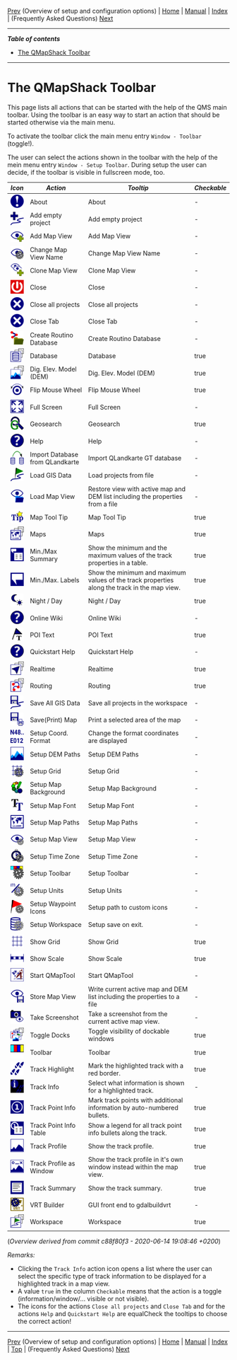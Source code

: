 [Prev](AdvSetup) (Overview of setup and configuration options) | [Home](Home) | [Manual](DocMain) | [Index](AxAdvIndex) | (Frequently Asked Questions) [Next](DocFaq)
- - -

***Table of contents***

* [The QMapShack Toolbar](#the-qmapshack-toolbar)

* * * * * * * * * *
 
# The QMapShack Toolbar

This page lists all actions that can be started with the help of the QMS main toolbar. Using the toolbar is an easy way to start an action that should be started otherwise via the main menu.


To activate the toolbar click the main menu entry `Window - Toolbar` (toggle!).

The user can select the actions shown in the toolbar with the help of the mein menu entry `Window - Setup Toolbar`. During setup the user can decide, if the toolbar is visible in fullscreen mode, too.





*Icon*|*Action*|*Tooltip*|*Checkable*|
----|----|----|----|
 ![About](images/icons/Info.png) | About | About | - |  
 ![Add empty project](images/icons/AddProject.png) | Add empty project | Add empty project | - |  
 ![Add Map View](images/icons/AddMapWorkspace.png) | Add Map View | Add Map View | - |  
 ![Change Map View Name](images/icons/EditView.png) | Change Map View Name | Change Map View Name | - |  
 ![Clone Map View](images/icons/CloneMapWorkspace.png) | Clone Map View | Clone Map View | - |  
 ![Close](images/icons/Off.png) | Close | Close | - |  
 ![Close all projects](images/icons/Close.png) | Close all projects | Close all projects | - |  
 ![Close Tab](images/icons/Close.png) | Close Tab | Close Tab | - |  
 ![Create Routino Database](images/icons/RouteSetup.png) | Create Routino Database | Create Routino Database | - |  
 ![Database](images/icons/ToggleDatabase.png) | Database | Database | true |  
 ![Dig. Elev. Model (DEM)](images/icons/ToggleDem.png) | Dig. Elev. Model (DEM) | Dig. Elev. Model (DEM) | true |  
 ![Flip Mouse Wheel](images/icons/MouseWheel.png) | Flip Mouse Wheel | Flip Mouse Wheel | true |  
 ![Full Screen](images/icons/FullScreen.png) | Full Screen | Full Screen | - |  
 ![Geosearch](images/icons/SearchGoogle.png) | Geosearch | Geosearch | true |  
 ![Help](images/icons/Help.png) | Help | Help | - |  
 ![Import Database from QLandkarte](images/icons/DatabaseConvert.png) | Import Database from QLandkarte | Import QLandkarte GT database | - |  
 ![Load GIS Data](images/icons/LoadGIS.png) | Load GIS Data | Load projects from file | - |  
 ![Load Map View](images/icons/LoadView.png) | Load Map View | Restore view with active map and DEM list including the properties from a file | - |  
 ![Map Tool Tip](images/icons/ToolTip.png) | Map Tool Tip | Map Tool Tip | true |  
 ![Maps](images/icons/ToggleMaps.png) | Maps | Maps | true |  
 ![Min./Max Summary](images/icons/LabelInfo.png) | Min./Max Summary | Show the minimum and the maximum values of the track properties in a table. | true |  
 ![Min./Max. Labels](images/icons/Label.png) | Min./Max. Labels | Show the minimum and maximum values of the track properties along the track in the map view. | true |  
 ![Night / Day](images/icons/NightDay.png) | Night / Day | Night / Day | true |  
 ![Online Wiki](images/icons/Help.png) | Online Wiki | Online Wiki | - |  
 ![POI Text](images/icons/POIText.png) | POI Text | POI Text | true |  
 ![Quickstart Help](images/icons/Help.png) | Quickstart Help | Quickstart Help | - |  
 ![Realtime](images/icons/ToggleRealTime.png) | Realtime | Realtime | true |  
 ![Routing](images/icons/ToggleRouter.png) | Routing | Routing | true |  
 ![Save All GIS Data](images/icons/SaveAllGIS.png) | Save All GIS Data | Save all projects in the workspace | - |  
 ![Save(Print) Map](images/icons/PrintSave.png) | Save(Print) Map | Print a selected area of the map | - |  
 ![Setup Coord. Format](images/icons/SetupCoordFormat.png) | Setup Coord. Format | Change the format coordinates are displayed | - |  
 ![Setup DEM Paths](images/icons/FolderDEM.png) | Setup DEM Paths | Setup DEM Paths | - |  
 ![Setup Grid](images/icons/GridSetup.png) | Setup Grid | Setup Grid | - |  
 ![Setup Map Background](images/icons/SelectColor.png) | Setup Map Background | Setup Map Background | - |  
 ![Setup Map Font](images/icons/Font.png) | Setup Map Font | Setup Map Font | - |  
 ![Setup Map Paths](images/icons/FolderMap.png) | Setup Map Paths | Setup Map Paths | - |  
 ![Setup Map View](images/icons/SetupMapWorkspace.png) | Setup Map View | Setup Map View | - |  
 ![Setup Time Zone](images/icons/TimeZoneSetup.png) | Setup Time Zone | Setup Time Zone | - |  
 ![Setup Toolbar](images/icons/ToolBarSetup.png) | Setup Toolbar | Setup Toolbar | - |  
 ![Setup Units](images/icons/UnitSetup.png) | Setup Units | Setup Units | - |  
 ![Setup Waypoint Icons](images/icons/SetupWptSym.png) | Setup Waypoint Icons | Setup path to custom icons | - |  
 ![Setup Workspace](images/icons/DatabaseSetup.png) | Setup Workspace | Setup save on exit. | - |  
 ![Show Grid](images/icons/Grid.png) | Show Grid | Show Grid | true |  
 ![Show Scale](images/icons/Scale.png) | Show Scale | Show Scale | true |  
 ![Start QMapTool](images/icons/QMapTool.png) | Start QMapTool | Start QMapTool | - |  
 ![Store Map View](images/icons/SaveView.png) | Store Map View | Write current active map and DEM list including the properties to a file | - |  
 ![Take Screenshot](images/icons/Screenshot.png) | Take Screenshot | Take a screenshot from the current active map view. | - |  
 ![Toggle Docks](images/icons/ToggleDocks.png) | Toggle Docks | Toggle visibility of dockable windows | true |  
 ![Toolbar](images/icons/ToolBar.png) | Toolbar | Toolbar | true |  
 ![Track Highlight](images/icons/Track.png) | Track Highlight | Mark the highlighted track with a red border. | true |  
 ![Track Info](images/icons/TrackInfo.png) | Track Info | Select what information is shown for a highlighted track. | - |  
 ![Track Point Info](images/icons/PointInfo.png) | Track Point Info | Mark track points with additional information by auto-numbered bullets. | true |  
 ![Track Point Info Table](images/icons/PointInfoTable.png) | Track Point Info Table | Show a legend for all track point info bullets along the track. | true |  
 ![Track Profile](images/icons/Profile.png) | Track Profile | Show the track profile. | true |  
 ![Track Profile as Window](images/icons/ProfileToWindow.png) | Track Profile as Window | Show the track profile in it's own window instead within the map view. | true |  
 ![Track Summary](images/icons/Summary.png) | Track Summary | Show the track summary. | true |  
 ![VRT Builder](images/icons/VrtBuilder.png) | VRT Builder | GUI front end to gdalbuildvrt | - |  
 ![Workspace](images/icons/ToggleGis.png) | Workspace | Workspace | true |  



(_Overview derived from commit c88f80f3 - 2020-06-14 19:08:46 +0200_) 

_Remarks:_

* Clicking the `Track Info` action icon opens a list where the user can select the specific type of track information to be displayed for a highlighted track in a map view.
* A value `true` in the column `Checkable` means that the action is a toggle (information/window/... visible or not visible).
* The icons for the actions `Close all projects` and `Close Tab` and for the actions `Help` and `Quickstart Help` are equalCheck the tooltips to choose the correct action!

- - -
[Prev](AdvSetup) (Overview of setup and configuration options) | [Home](Home) | [Manual](DocMain) | [Index](AxAdvIndex) | [Top](#) | (Frequently Asked Questions) [Next](DocFaq)
